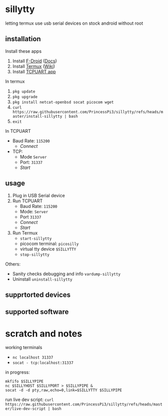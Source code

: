 # sillytty
letting termux use usb serial devices on stock android without root

## installation
Install these apps
1. Install [F-Droid](https://f-droid.org/en/) ([Docs](https://f-droid.org/en/docs/))
2. Install [Termux](https://f-droid.org/en/packages/com.termux/) ([Wiki](https://wiki.termux.com/wiki/Main_Page))
3. Install [TCPUART app](https://play.google.com/store/apps/details?id=com.hardcodedjoy.tcpuart)

In termux
1. `pkg update`
2. `pkg upgrade`
3. `pkg install netcat-openbsd socat picocom wget`
4. `curl https://raw.githubusercontent.com/PrincessPi3/sillytty/refs/heads/master/install-sillytty | bash`
5. `exit`

In TCPUART
* Baud Rate: `115200`  
    * _Connect_  
* TCP:   
    * Mode `Server`  
    * Port: `31337`  
    * _Start_

## usage
1. Plug in USB Serial device
2. Run TCPUART
    * Baud Rate: `115200` 
    * Mode: `Server`
    * Port `31337`
    * _Connect_
    * _Start_
3. Run Termux
    * `start-sillytty`
    * picocom terminal: `picosilly`
    * virtual tty device `$SILLYTTY`
    * `stop-sillytty`

Others:
* Sanity checks debugging and info `vardump-sillytty`
* Uninstall `uninstall-sillytty`

## supprtorted devices
## supported software

# scratch and notes
working terminals
* `nc localhost 31337`
* `socat - tcp:localhost:31337`

in progress:
```
mkfifo $SILLYPIPE
nc $SILLYHOST $SILLYPORT > $SILLYPIPE &
socat -d -d pty,raw,echo=0,link=$SILLYTTY $SILLYPIPE
```

run live dev script: `curl https://raw.githubusercontent.com/PrincessPi3/sillytty/refs/heads/master/live-dev-script | bash`